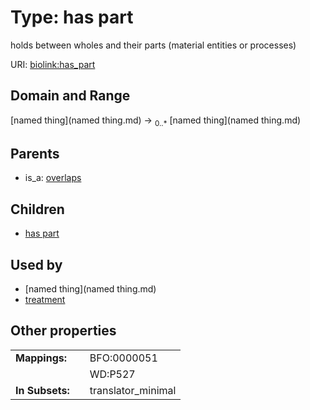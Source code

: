 
# Type: has part


holds between wholes and their parts (material entities or processes)

URI: [biolink:has_part](https://w3id.org/biolink/vocab/has_part)


## Domain and Range

[named thing](named thing.md) ->  <sub>0..*</sub> [named thing](named thing.md)

## Parents

 *  is_a: [overlaps](overlaps.md)

## Children

 *  [has part](treatment_has_part.md)

## Used by

 * [named thing](named thing.md)
 * [treatment](treatment.md)

## Other properties

|  |  |  |
| --- | --- | --- |
| **Mappings:** | | BFO:0000051 |
|  | | WD:P527 |
| **In Subsets:** | | translator_minimal |

